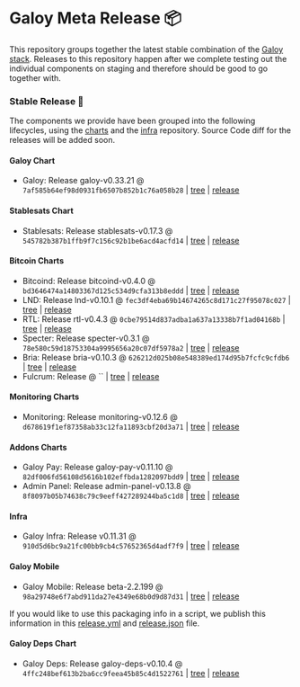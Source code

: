 # Galoy Meta Release 📦

This repository groups together the latest stable combination of the [Galoy stack](https://github.com/GaloyMoney/awesome-galoy#tech-components).
Releases to this repository happen after we complete testing out the individual components on staging and therefore should be good to go together with.

### Stable Release 🎉

The components we provide have been grouped into the following lifecycles, using the [charts](https://github.com/GaloyMoney/charts) and the [infra](https://github.com/GaloyMoney/galoy-infra) repository.
Source Code diff for the releases will be added soon.

#### Galoy Chart
- Galoy: Release galoy-v0.33.21 @ `7af585b64ef98d0931fb6507b852b1c76a058b28` | [tree](https://github.com/GaloyMoney/charts/tree/7af585b64ef98d0931fb6507b852b1c76a058b28/charts/galoy) | [release](https://github.com/GaloyMoney/charts/releases/tag/galoy-v0.33.21)

#### Stablesats Chart
- Stablesats: Release stablesats-v0.17.3 @ `545782b387b1ffb9f7c156c92b1be6acd4acfd14` | [tree](https://github.com/GaloyMoney/charts/tree/545782b387b1ffb9f7c156c92b1be6acd4acfd14/charts/stablesats) | [release](https://github.com/GaloyMoney/charts/releases/tag/stablesats-v0.17.3)

#### Bitcoin Charts
- Bitcoind: Release bitcoind-v0.4.0 @ `bd3646474a14803367d125c534d9cfa313b8eddd` | [tree](https://github.com/GaloyMoney/charts/tree/bd3646474a14803367d125c534d9cfa313b8eddd/charts/bitcoind) | [release](https://github.com/GaloyMoney/charts/releases/tag/bitcoind-v0.4.0)
- LND: Release lnd-v0.10.1 @ `fec3df4eba69b14674265c8d171c27f95078c027` | [tree](https://github.com/GaloyMoney/charts/tree/fec3df4eba69b14674265c8d171c27f95078c027/charts/lnd) | [release](https://github.com/GaloyMoney/charts/releases/tag/lnd-v0.10.1)
- RTL: Release rtl-v0.4.3 @ `0cbe79514d837adba1a637a13338b7f1ad04168b` | [tree](https://github.com/GaloyMoney/charts/tree/0cbe79514d837adba1a637a13338b7f1ad04168b/charts/rtl) | [release](https://github.com/GaloyMoney/charts/releases/tag/rtl-v0.4.3)
- Specter: Release specter-v0.3.1 @ `78e580c59d18753304a9995656a20c07df5978a2` | [tree](https://github.com/GaloyMoney/charts/tree/78e580c59d18753304a9995656a20c07df5978a2/charts/specter) | [release](https://github.com/GaloyMoney/charts/releases/tag/specter-v0.3.1)
- Bria: Release bria-v0.10.3 @ `626212d025b08e548389ed174d95b7fcfc9cfdb6` | [tree](https://github.com/GaloyMoney/charts/tree/626212d025b08e548389ed174d95b7fcfc9cfdb6/charts/bria) | [release](https://github.com/GaloyMoney/charts/releases/tag/bria-v0.10.3)
- Fulcrum: Release  @ `` | [tree](https://github.com/GaloyMoney/charts/tree//charts/fulcrum) | [release](https://github.com/GaloyMoney/charts/releases/tag/)

#### Monitoring Charts
- Monitoring: Release monitoring-v0.12.6 @ `d678619f1ef87358ab33c12fa11893cbf20d3a71` | [tree](https://github.com/GaloyMoney/charts/tree/d678619f1ef87358ab33c12fa11893cbf20d3a71/charts/monitoring) | [release](https://github.com/GaloyMoney/charts/releases/tag/monitoring-v0.12.6)

#### Addons Charts
- Galoy Pay: Release galoy-pay-v0.11.10 @ `82df006fd56108d5616b102effbda1282097bdd9` | [tree](https://github.com/GaloyMoney/charts/tree/82df006fd56108d5616b102effbda1282097bdd9/charts/galoy-pay) | [release](https://github.com/GaloyMoney/charts/releases/tag/galoy-pay-v0.11.10)
- Admin Panel: Release admin-panel-v0.13.8 @ `8f8097b05b74638c79c9eeff427289244ba5c1d8` | [tree](https://github.com/GaloyMoney/charts/tree/8f8097b05b74638c79c9eeff427289244ba5c1d8/charts/admin-panel) | [release](https://github.com/GaloyMoney/charts/releases/tag/admin-panel-v0.13.8)

#### Infra

- Galoy Infra: Release v0.11.31 @ `910d5d6bc9a21fc00bb9cb4c57652365d4adf7f9` | [tree](https://github.com/GaloyMoney/galoy-infra/tree/910d5d6bc9a21fc00bb9cb4c57652365d4adf7f9) | [release](https://github.com/GaloyMoney/galoy-infra/releases/tag/v0.11.31)

#### Galoy Mobile

- Galoy Mobile: Release beta-2.2.199 @ `98a29748e6f7abd911da27e4349e68b0d9d87d31` | [tree](https://github.com/GaloyMoney/galoy-mobile/tree/98a29748e6f7abd911da27e4349e68b0d9d87d31) | [release](https://github.com/GaloyMoney/galoy-mobile/releases/tag/beta-2.2.199)

If you would like to use this packaging info in a script, we publish this information in this [release.yml](./release.yml) and [release.json](./release.json) file.

#### Galoy Deps Chart
- Galoy Deps: Release galoy-deps-v0.10.4 @ `4ffc248bef613b2ba6cc9feea45b85c4d1522761` | [tree](https://github.com/GaloyMoney/charts/tree/4ffc248bef613b2ba6cc9feea45b85c4d1522761/charts/galoy-deps) | [release](https://github.com/GaloyMoney/charts/releases/tag/galoy-deps-v0.10.4)
